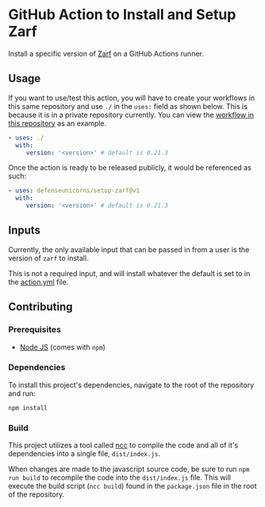 # GitHub Action to Install and Setup Zarf

Install a specific version of [Zarf](https://github.com/defenseunicorns/zarf) on a GitHub Actions runner.

## Usage

If you want to use/test this action, you will have to create your workflows in this same repository and use `./` in the `uses:` field as shown below. This is because it is in a private repository currently. You can view the [workflow in this repository](https://github.com/defenseunicorns/github-javascript-actions/blob/main/.github/workflows/setup-zarf.yml) as an example.

```yaml
- uses: ./
  with:
     version: '<version>' # default is 0.21.3
```


Once the action is ready to be released publicly, it would be referenced as such:

```yaml
- uses: defenseunicorns/setup-zarf@v1
  with:
     version: '<version>' # default is 0.21.3
```

## Inputs

Currently, the only available input that can be passed in from a user is the version of `zarf` to install.

This is not a required input, and will install whatever the default is set to in the [action.yml](https://github.com/defenseunicorns/github-javascript-actions/blob/main/action.yml) file.

## Contributing

### Prerequisites

- [Node JS](https://nodejs.org/en/download/) (comes with `npm`)

### Dependencies

To install this project's dependencies, navigate to the root of the repository and run:

```shell
npm install
```

### Build

This project utilizes a tool called [ncc](https://github.com/vercel/ncc) to compile the code and all of it's dependencies into a single file, `dist/index.js`.

When changes are made to the javascript source code, be sure to run `npm run build` to recompile the code into the `dist/index.js` file. This will execute the build script (`ncc build`) found in the `package.json` file in the root of the repository.
